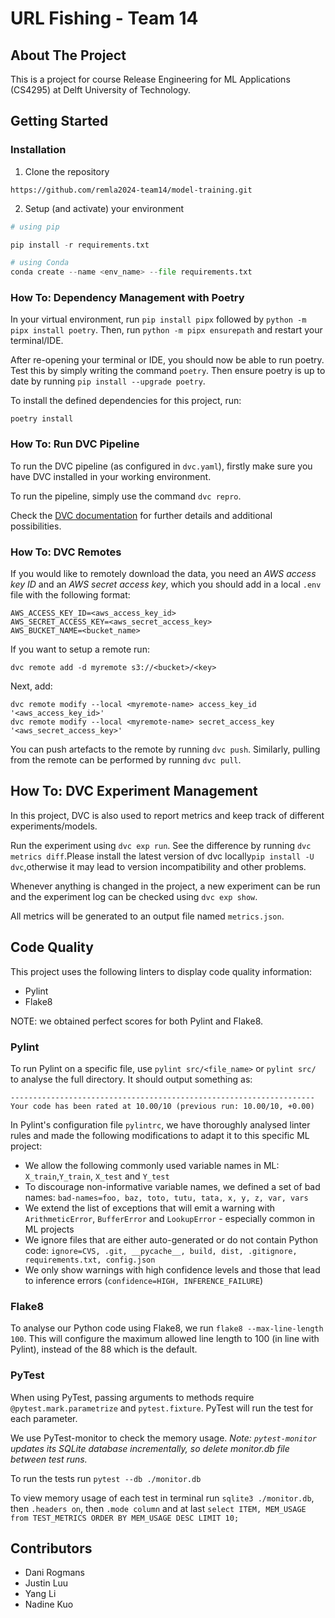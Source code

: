 # URL Fishing - Team 14

## About The Project

This is a project for course Release Engineering for ML Applications (CS4295) at Delft University of Technology.

## Getting Started

### Installation

1. Clone the repository

```
https://github.com/remla2024-team14/model-training.git
```

2. Setup (and activate) your environment

```python
# using pip

pip install -r requirements.txt

# using Conda
conda create --name <env_name> --file requirements.txt
```

### How To: Dependency Management with Poetry

In your virtual environment, run `pip install pipx` followed by `python -m pipx install poetry`. Then, run `python -m pipx ensurepath` and restart your terminal/IDE.

After re-opening your terminal or IDE, you should now be able to run poetry. Test this by simply writing the command `poetry`. Then ensure poetry is up to date by running `pip install --upgrade poetry`.

To install the defined dependencies for this project, run:

```
poetry install
```

### How To: Run DVC Pipeline

To run the DVC pipeline (as configured in `dvc.yaml`), firstly make sure you have DVC installed in your working environment.

To run the pipeline, simply use the command `dvc repro`.

Check the [DVC documentation](https://dvc.org/doc/start) for further details and additional possibilities.

### How To: DVC Remotes

If you would like to remotely download the data, you need an *AWS access key ID* and an *AWS secret access key*, which you should add in a local `.env` file with the following format:

```
AWS_ACCESS_KEY_ID=<aws_access_key_id>
AWS_SECRET_ACCESS_KEY=<aws_secret_access_key>
AWS_BUCKET_NAME=<bucket_name>
```

If you want to setup a remote run:

```
dvc remote add -d myremote s3://<bucket>/<key>
```

Next, add:

```
dvc remote modify --local <myremote-name> access_key_id '<aws_access_key_id>'
dvc remote modify --local <myremote-name> secret_access_key '<aws_secret_access_key>'
```

You can push artefacts to the remote by running `dvc push`. Similarly, pulling from the remote can be performed by running `dvc pull`.

## How To: DVC Experiment Management

In this project, DVC is also used to report metrics and keep track of different experiments/models.

Run the experiment using `dvc exp run`. See the difference by running `dvc metrics diff`.Please install the latest version of dvc locally`pip install -U dvc`,otherwise it may lead to version incompatibility and other problems.

Whenever anything is changed in the project, a new experiment can be run and the experiment log can be checked using `dvc exp show`.

All metrics will be generated to an output file named `metrics.json`.

## Code Quality

This project uses the following linters to display code quality information:

- Pylint
- Flake8

NOTE: we obtained perfect scores for both Pylint and Flake8.

### Pylint

To run Pylint on a specific file, use `pylint src/<file_name>` or `pylint src/` to analyse the full directory.
It should output something as:

```
--------------------------------------------------------------------
Your code has been rated at 10.00/10 (previous run: 10.00/10, +0.00)
```

In Pylint's configuration file `pylintrc`, we have thoroughly analysed linter rules and made the following modifications to adapt it to this specific ML project:

- We allow the following commonly used variable names in ML: `X_train`,`Y_train`,
  `X_test` and
  `Y_test`
- To discourage non-informative variable names, we defined a set of bad names: `bad-names=foo, baz, toto, tutu, tata, x, y, z, var, vars`
- We extend the list of exceptions that will emit a warning with `ArithmeticError`, `BufferError` and `LookupError` - especially common in ML projects
- We ignore files that are either auto-generated or do not contain Python code: `ignore=CVS, .git, __pycache__, build, dist, .gitignore, requirements.txt, config.json`
- We only show warnings with high confidence levels and those that lead to inference errors (`confidence=HIGH, INFERENCE_FAILURE`)

### Flake8

To analyse our Python code using Flake8, we run `flake8 --max-line-length 100`. This will configure the maximum allowed line length to 100 (in line with Pylint), instead of the 88 which is the default.

### PyTest

When using PyTest, passing arguments to methods require `@pytest.mark.parametrize` and `pytest.fixture`.
PyTest will run the test for each parameter.

We use PyTest-monitor to check the memory usage.
*Note: `pytest-monitor` updates its SQLite database incrementally, so delete monitor.db file between test runs.*

To run the tests run `pytest --db ./monitor.db`

To view memory usage of each test in terminal run `sqlite3 ./monitor.db`, then `.headers on`, then `.mode column` and at last `select ITEM, MEM_USAGE from TEST_METRICS ORDER BY MEM_USAGE DESC LIMIT 10;`

## Contributors

- Dani Rogmans
- Justin Luu
- Yang Li
- Nadine Kuo

